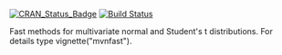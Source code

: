 
[![CRAN_Status_Badge](http://www.r-pkg.org/badges/version/mvnfast)](https://cran.r-project.org/package=mvnfast)
[![Build Status](https://travis-ci.org/mfasiolo/mvnfast.svg?branch=master)](https://travis-ci.org/mfasiolo/mvnfast)


Fast methods for multivariate normal and Student's t distributions. For details type vignette("mvnfast").